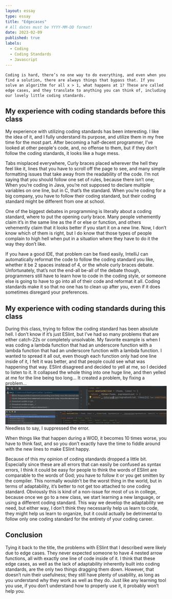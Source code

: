 ```yaml
---
layout: essay
type: essay
title: "Edgecases"
# All dates must be YYYY-MM-DD format!
date: 2023-02-09
published: true
labels:
  - Coding
  - Coding Standards
  - Javascript
---
```

	Coding is hard, there’s no one way to do everything, and even when you find a solution, there are always things that bypass that. If you solve an algorithm for all x > 1, what happens at 1? These are called edge cases, and they translate to anything you can think of, including our lovely little coding standards.


## My experience with coding standards before this class
My experience with utilizing coding standards has been interesting. I like the idea of it, and I fully understand its purpose, and utilize them in my free time for the most part. After becoming a half-decent programmer, I’ve looked at other people's code, and, no offense to them, but if they don’t follow the coding standards, it looks like a huge mess.

Tabs misplaced everywhere, Curly braces placed wherever the hell they feel like it, lines that you have to scroll off the page to see, and many simple formatting issues that take away from the readability of the code. I’m not saying that you should follow one set of rules, because there isn’t one; When you’re coding in Java, you’re not supposed to declare multiple variables on one line, but in C, that’s the standard. When you’re coding for a big company, you have to follow their coding standard, but their coding standard might be different from one at school.

One of the biggest debates in programming is literally about a coding standard, where to put the opening curly brace. Many people vehemently claim it’s in the same line as the if or else or function, and others vehemently claim that it looks better if you start it on a new line. Now, I don’t know which of them is right, but I do know that those types of people complain to high hell when put in a situation where they have to do it the way they don’t like. 

If you have a good IDE, that problem can be fixed easily, IntelliJ can automatically reformat the code to follow the coding standard you like, whether it be 2 spaces instead of 4, or the whole curly braces debate. Unfortunately, that’s not the end-all be-all of the debate though, programmers still have to learn how to code in the coding style, or someone else is going to have to go into all of their code and reformat it all. Coding standards make it so that no one has to clean up after you, even if it does sometimes disregard your preferences.

## My experience with coding standards during this class
During this class, trying to follow the coding standard has been absolute hell. I don’t know if it’s just ESlint, but I’ve had so many problems that are either catch-22s or completely unsolvable. My favorite example is when I was coding a lambda function that had an underscore function with a lambda function that had an underscore function with a lambda function. I wanted to spread it all out, even though each function only had one line inside of it, I felt it was better, and that people could see what was happening that way. ESlint disagreed and decided to yell at me, so I decided to listen to it. It collapsed the whole thing into one huge line, and then yelled at me for the line being too long…
It created a problem, by fixing a problem…
<img src="../img/ESlint1.jpg">
<img src="../img/ESlint2.jpg">
Needless to say, I suppressed the error.

When things like that happen during a WOD, it becomes 10 times worse, you have to think fast, and so you don’t exactly have the time to fiddle around with the new lines to make ESlint happy.

Because of this my opinion of coding standards dropped a little bit. Especially since these are all errors that can easily be confused as syntax errors, I think it could be easy for people to think the words of ESlint are comparable to the words of God; you have to follow it or you get smitten by the compiler. This normally wouldn’t be the worst thing in the world, but in terms of adaptability, it’s better to not get too attached to one coding standard. Obviously this is kind of a non-issue for most of us in college, because once we go to a new class, we start learning a new language, or using a different coding standard. This way we develop the adaptability we need, but either way, I don’t think they necessarily help us learn to code, they might help us learn to organize, but it could actually be detrimental to follow only one coding standard for the entirety of your coding career. 

## Conclusion
Tying it back to the title, the problems with ESlint that I described were likely due to edge cases. They never expected someone to have 4 nested arrow functions, all with exactly one line of code inside of it. I think that these edge cases, as well as the lack of adaptability inherently built into coding standards, are the only two things dragging them down. However, that doesn’t ruin their usefulness; they still have plenty of usability, as long as you understand why they work as well as they do. Just like any learning tool you use, if you don’t understand how to properly use it, it probably won’t help you.



